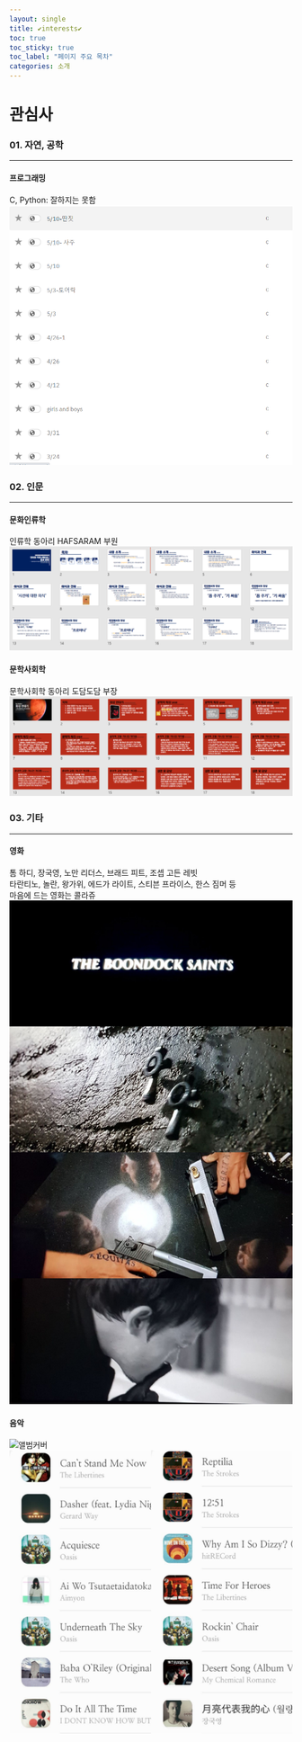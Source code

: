 ```yaml
---
layout: single
title: ✔interests✔
toc: true
toc_sticky: true
toc_label: "페이지 주요 목차"
categories: 소개
---
```

# 관심사
### 01. 자연, 공학
---
#### 프로그래밍
C, Python: 잘하지는 못함  
![replit](/assets/images/replit.PNG)  
### 02. 인문
---
#### 문화인류학
인류학 동아리 HAFSARAM 부원
![인류학](/assets/images/합사람.PNG)   
#### 문학사회학
문학사회학 동아리 도담도담 부장
![문학사회핫](/assets/images/도담도담.PNG)

### 03. 기타
---
#### 영화
톰 하디, 장국영, 노만 리더스, 브래드 피트, 조셉 고든 레빗    
타란티노, 놀란, 왕가위, 에드가 라이트, 스티븐 프라이스, 한스 짐머 등  
마음에 드는 영화는 콜라쥬  
![분닥세인트](/assets/images/20210211_223702.jpg)  
#### 음악
![앨범커버](/assets/images/20210513_105210.jpg)  
![자주듣는곡](/assets/images/20210513_104123.jpg)
